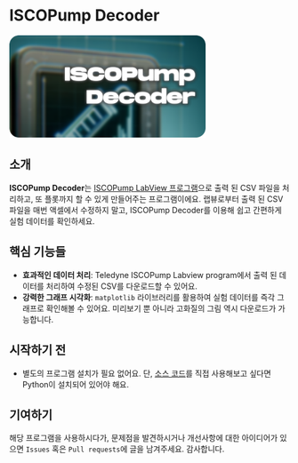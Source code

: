 # ISCOPump Decoder

<img src = "./logo.png" Width="70%">

## 소개

**ISCOPump Decoder**는 [ISCOPump LabView 프로그램](https://www.teledyneisco.com/pumps/misc)으로 출력 된 CSV 파일을 처리하고, 또 플롯까지 할 수 있게 만들어주는 프로그램이에요. 랩뷰로부터 출력 된 CSV파일을 매번 액셀에서 수정하지 말고, ISCOPump Decoder를 이용해 쉽고 간편하게 실험 데이터를 확인하세요. 

## 핵심 기능들

- **효과적인 데이터 처리**: Teledyne ISCOPump Labview program에서 출력 된 데이터를 처리하여 수정된 CSV를 다운로드할 수 있어요. 
- **강력한 그래프 시각화**: `matplotlib` 라이브러리를 활용하여 실험 데이터를 즉각 그래프로 확인해볼 수 있어요. 미리보기 뿐 아니라 고화질의 그림 역시 다운로드가 가능합니다. 

## 시작하기 전 

- 별도의 프로그램 설치가 필요 없어요. 단, [소스 코드](./gui_src.py)를 직접 사용해보고 싶다면 Python이 설치되어 있어야 해요. 

## 기여하기

해당 프로그램을 사용하시다가, 문제점을 발견하시거나 개선사항에 대한 아이디어가 있으면 `Issues` 혹은 `Pull requests`에 글을 남겨주세요. 감사합니다. 
